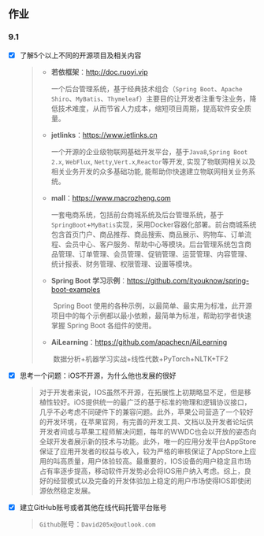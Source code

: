 ## 作业

### 9.1

- [x] 了解5个以上不同的开源项目及相关内容

  > - **若依框架**：http://doc.ruoyi.vip
  >
  >   ​	一个后台管理系统，基于经典技术组合（`Spring Boot`、`Apache Shiro`、`MyBatis`、`Thymeleaf`）主要目的让开发者注重专注业务，降低技术难度，从而节省人力成本，缩短项目周期，提高软件安全质量。
  >
  > - **jetlinks**：https://www.jetlinks.cn
  >
  >   一个开源的企业级物联网基础开发平台，基于`Java8`,`Spring Boot 2.x`, `WebFlux`, `Netty`,`Vert.x`,`Reactor`等开发, 实现了物联网相关以及相关业务开发的众多基础功能, 能帮助你快速建立物联网相关业务系统。
  >
  > - **mall**：https://www.macrozheng.com
  >
  >   ​	一套电商系统，包括前台商城系统及后台管理系统，基于`SpringBoot`+`MyBatis`实现，采用Docker容器化部署。前台商城系统包含首页门户、商品推荐、商品搜索、商品展示、购物车、订单流程、会员中心、客户服务、帮助中心等模块。后台管理系统包含商品管理、订单管理、会员管理、促销管理、运营管理、内容管理、统计报表、财务管理、权限管理、设置等模块。
  >
  > - **Spring Boot 学习示例**：https://github.com/ityouknow/spring-boot-examples
  >
  >   ​	Spring Boot 使用的各种示例，以最简单、最实用为标准，此开源项目中的每个示例都以最小依赖，最简单为标准，帮助初学者快速掌握 Spring Boot 各组件的使用。
  >
  > - **AiLearning**：https://github.com/apachecn/AiLearning
  >
  >   ​	数据分析+机器学习实战+线性代数+PyTorch+NLTK+TF2

- [x] 思考一个问题：iOS不开源，为什么他也发展的很好

  > ​	对于开发者来说，IOS虽然不开源，在拓展性上初期略显不足，但是移植性较好。iOS提供统一的最广泛的基于标准的物理和逻辑协议接口，几乎不必考虑不同硬件下的兼容问题。此外，苹果公司营造了一个较好的开发环境，在苹果官网，有完善的开发工具、文档以及开发者论坛供开发者间或与苹果工程师解决问题，每年的WWDC也会以开放的姿态向全球开发者展示新的技术与功能。此外，唯一的应用分发平台AppStore保证了应用开发者的权益与收入，较为严格的审核保证了AppStore上应用的叫高质量，用户体验较高。最重要的，IOS设备的用户稳定且市场占有率逐步提高，移动软件开发势必会将IOS用户纳入考虑。综上，良好的经营模式以及完备的开发体验加上稳定的用户市场使得IOS即使闭源依然稳定发展。

- [x] 建立GitHub账号或者其他在线代码托管平台账号

  > `Github`账号：`David205x@outlook.com`